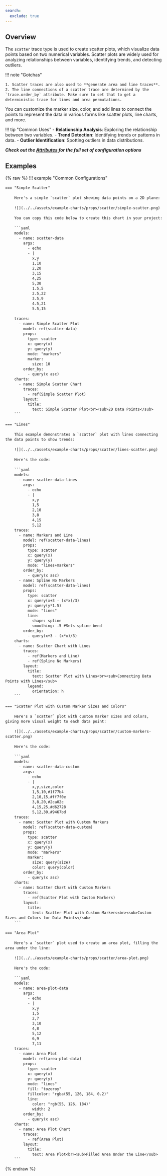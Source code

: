```yaml
---
search:
  exclude: true
---
```

<!--start-->
## Overview

The `scatter` trace type is used to create scatter plots, which visualize data points based on two numerical variables. Scatter plots are widely used for analyzing relationships between variables, identifying trends, and detecting outliers.

!!! note "Gotchas"

    1. Scatter traces are also used to **generate area and line traces**.
    2. The line connections of a scatter trace are determined by the `trace.order_by` attribute. Make sure to set that to get a deterministic trace for lines and area permutations. 

You can customize the marker size, color, and add lines to connect the points to represent the data in various forms like scatter plots, line charts, and more.

!!! tip "Common Uses"
    - **Relationship Analysis**: Exploring the relationship between two variables.
    - **Trend Detection**: Identifying trends or patterns in data.
    - **Outlier Identification**: Spotting outliers in data distributions.

_**Check out the [Attributes](../configuration/Trace/Props/Scatter/#attributes) for the full set of configuration options**_

## Examples

{% raw %}
!!! example "Common Configurations"

    === "Simple Scatter"

        Here's a simple `scatter` plot showing data points on a 2D plane:

        ![](../../assets/example-charts/props/scatter/simple-scatter.png)

        You can copy this code below to create this chart in your project:

        ```yaml
        models:
          - name: scatter-data
            args:
              - echo
              - |
                x,y
                1,10
                2,20
                3,15
                4,25
                5,30
                1.5,5
                2.5,22
                3.5,9
                4.5,21
                5.5,15

        traces:
          - name: Simple Scatter Plot
            model: ref(scatter-data)
            props:
              type: scatter
              x: query(x)
              y: query(y)
              mode: "markers"
              marker: 
                size: 10
            order_by: 
              - query(x asc)
        charts:
          - name: Simple Scatter Chart
            traces:
              - ref(Simple Scatter Plot)
            layout:
              title:
                text: Simple Scatter Plot<br><sub>2D Data Points</sub>
        ```

    === "Lines"

        This example demonstrates a `scatter` plot with lines connecting the data points to show trends:

        ![](../../assets/example-charts/props/scatter/lines-scatter.png)

        Here's the code:

        ```yaml
        models:
          - name: scatter-data-lines
            args:
              - echo
              - |
                x,y
                1,5
                2,10
                3,8
                4,15
                5,12
        traces:
          - name: Markers and Line
            model: ref(scatter-data-lines)
            props:
              type: scatter
              x: query(x)
              y: query(y)
              mode: "lines+markers"
            order_by: 
              - query(x asc)
          - name: Spline No Markers
            model: ref(scatter-data-lines)
            props:
              type: scatter
              x: query(x+3 - (x*x)/3)
              y: query(y*1.5)
              mode: "lines"
              line: 
                shape: spline
                smoothing: .5 #Sets spline bend
            order_by: 
              - query(x+3 - (x*x)/3)
        charts:
          - name: Scatter Chart with Lines
            traces:
              - ref(Markers and Line)
              - ref(Spline No Markers)
            layout:
              title:
                text: Scatter Plot with Lines<br><sub>Connecting Data Points with Lines</sub>
              legend: 
                orientation: h
        ```

    === "Scatter Plot with Custom Marker Sizes and Colors"

        Here's a `scatter` plot with custom marker sizes and colors, giving more visual weight to each data point:

        ![](../../assets/example-charts/props/scatter/custom-markers-scatter.png)

        Here's the code:

        ```yaml
        models:
          - name: scatter-data-custom
            args:
              - echo
              - |
                x,y,size,color
                1,5,10,#1f77b4
                2,10,15,#ff7f0e
                3,8,20,#2ca02c
                4,15,25,#d62728
                5,12,30,#9467bd
        traces:
          - name: Scatter Plot with Custom Markers
            model: ref(scatter-data-custom)
            props:
              type: scatter
              x: query(x)
              y: query(y)
              mode: "markers"
              marker:
                size: query(size)
                color: query(color)
            order_by: 
              - query(x asc)
        charts:
          - name: Scatter Chart with Custom Markers
            traces:
              - ref(Scatter Plot with Custom Markers)
            layout:
              title:
                text: Scatter Plot with Custom Markers<br><sub>Custom Sizes and Colors for Data Points</sub>
        ```

    === "Area Plot"

        Here's a `scatter` plot used to create an area plot, filling the area under the line:

        ![](../../assets/example-charts/props/scatter/area-plot.png)

        Here's the code:

        ```yaml
        models:
          - name: area-plot-data
            args:
              - echo
              - |
                x,y
                1,5
                2,7
                3,10
                4,8
                5,12
                6,9
                7,11
        traces:
          - name: Area Plot
            model: ref(area-plot-data)
            props:
              type: scatter
              x: query(x)
              y: query(y)
              mode: "lines"
              fill: "tozeroy"
              fillcolor: "rgba(55, 126, 184, 0.2)"
              line:
                color: "rgb(55, 126, 184)"
                width: 2
            order_by: 
              - query(x asc)
        charts:
          - name: Area Plot Chart
            traces:
              - ref(Area Plot)
            layout:
              title:
                text: Area Plot<br><sub>Filled Area Under the Line</sub>
        ```

{% endraw %}
<!--end-->